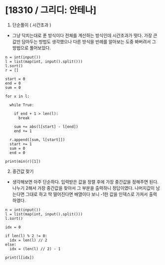 # [18310 / 그리디: 안테나]

1. 단순풀이 ( 시간초과 )

-   그냥 닥치는대로 푼 방식이다 전체를 계산하는 방식인데 시간초과가 떳다.
    가장 큰 값만 담아두는 방법도 생각했으나 다른 방식을 반례를 알아보는 도중 봐버려서 그 방법으로 풀어보았다.

```
n = int(input())
l = list(map(int, input().split()))
l.sort()
r = []

start = 0
end = 0
sum = 0

for x in l:

  while True:

    if end + 1 > len(l):
      break

    sum += abs(l[start] - l[end])
    end += 1

  r.append([sum, l[start]])
  start += 1
  sum = 0
  end = 0

print(min(r)[1])
```

2. 중간값 찾기

-   생각해보면 아주 단순하다. 입력받은 값을 정렬 후에 가장 중간값을 정해주면 된다. 나누기 2해서 가장 중간값을 찾아서 그 부분을 출력하니 정답이였다.
    나머지값이 남는다면 그대로 하고 딱 떨어진다면 배열이다 보니 -1한 값을 인덱스로 가져서 출력하였다.

```
n = int(input())
l = list(map(int, input().split()))
l.sort()

idx = 0

if len(l) % 2 != 0:
  idx = len(l) // 2
else:
  idx = (len(l) // 2) - 1

print(l[idx])
```
